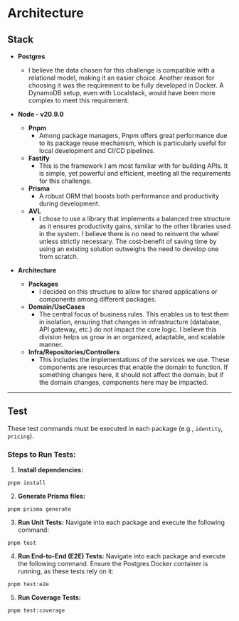 # Architecture

## Stack

- **Postgres**
  - I believe the data chosen for this challenge is compatible with a relational model, making it an easier choice. Another reason for choosing it was the requirement to be fully developed in Docker. A DynamoDB setup, even with Localstack, would have been more complex to meet this requirement.
  
- **Node - v20.9.0**
  - **Pnpm**
    - Among package managers, Pnpm offers great performance due to its package reuse mechanism, which is particularly useful for local development and CI/CD pipelines.
  - **Fastify**
    - This is the framework I am most familiar with for building APIs. It is simple, yet powerful and efficient, meeting all the requirements for this challenge.
  - **Prisma**
    - A robust ORM that boosts both performance and productivity during development.
  - **AVL**
    - I chose to use a library that implements a balanced tree structure as it ensures productivity gains, similar to the other libraries used in the system. I believe there is no need to reinvent the wheel unless strictly necessary. The cost-benefit of saving time by using an existing solution outweighs the need to develop one from scratch.

- **Architecture**
  - **Packages**
    - I decided on this structure to allow for shared applications or components among different packages.
  - **Domain/UseCases**
    - The central focus of business rules. This enables us to test them in isolation, ensuring that changes in infrastructure (database, API gateway, etc.) do not impact the core logic. I believe this division helps us grow in an organized, adaptable, and scalable manner.
  - **Infra/Repositories/Controllers**
    - This includes the implementations of the services we use. These components are resources that enable the domain to function. If something changes here, it should not affect the domain, but if the domain changes, components here may be impacted.

---

## Test

These test commands must be executed in each package (e.g., `identity`, `pricing`).

### Steps to Run Tests:

1. **Install dependencies:**
```
pnpm install
```

2. **Generate Prisma files:**
```
pnpm prisma generate
```

3. **Run Unit Tests:**
Navigate into each package and execute the following command:
```
pnpm test
```
4. **Run End-to-End (E2E) Tests:**
Navigate into each package and execute the following command. Ensure the Postgres Docker container is running, as these tests rely on it:
```
pnpm test:e2e
```

5. **Run Coverage Tests:**
```
pnpm test:coverage
```